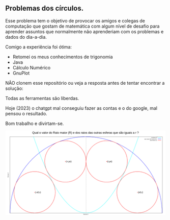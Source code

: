 ## Problemas dos círculos.

Esse problema tem o objetivo de provocar os amigos e colegas de computação que gostam de matemática com algum nível de desafio para aprender assuntos que normalmente não aprenderiam com os problemas e dados do dia-a-dia.

Comigo a experiência foi ótima:
- Retomei os meus conhecimentos de trigonomia
- Java
- Cálculo Numérico
- GnuPlot

NÃO clonem esse repositório ou veja a resposta antes de tentar encontrar a solução:

Todas as ferramentas são liberdas.

Hoje (2023) o chatgpt mal conseguiu fazer as contas e o do google, mal pensou o resultado.

Bom trabalho e divirtam-se.

![Problema para resolver](https://raw.githubusercontent.com/spedison/problema_circulos/main/scripts/problema.png)
